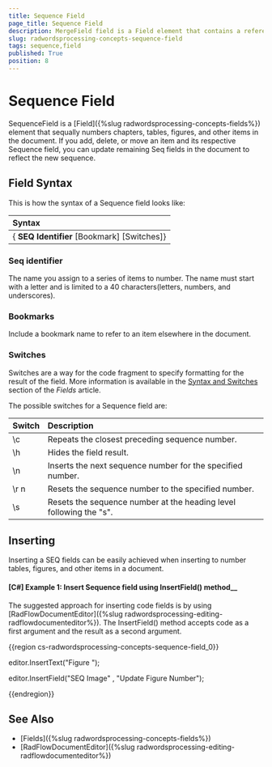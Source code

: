 ```yaml
---
title: Sequence Field
page_title: Sequence Field
description: MergeField field is a Field element that contains a reference to a data field by its name.
slug: radwordsprocessing-concepts-sequence-field
tags: sequence,field
published: True
position: 8
---
```


# Sequence Field



SequenceField is a [Field]({%slug radwordsprocessing-concepts-fields%}) element that sequally numbers chapters, tables, figures, and other items in the document. 
If you add, delete, or move an item and its respective Sequence field, you can update remaining Seq fields in the document to reflect the new sequence.

## Field Syntax
This is how the syntax of a Sequence field looks like: 

| Syntax   				                 |
| :---     				                 |
| { **SEQ Identifier** [Bookmark] [Switches]} |

### Seq identifier
The name you assign to a series of items to number. The name must start with a letter and is limited to a 40 characters(letters, numbers, and underscores).

### Bookmarks
Include a bookmark name to refer to an item elsewhere in the document.

### Switches
Switches are a way for the code fragment to specify formatting for the result of the field. More information is available in the [Syntax and Switches](https://docs.telerik.com/devtools/document-processing/libraries/radwordsprocessing/concepts/fields/fields#syntax-and-switches) section of the _Fields_ article.

The possible switches for a Sequence field are:

| Switch                 | Description                                                                                   |
| :---                   | :---                                                                                          |
| \c                     | Repeats the closest preceding sequence number.                                                |
| \h                     | Hides the field result.                                                                       |
| \n                     | Inserts the  next sequence number for the specified number.                                   |
| \r n                   | Resets the sequence number to the specified number.                                           |
| \s                     | Resets the sequence number at the heading level following the "s".                            |


## Inserting 

Inserting a SEQ fields can be easily achieved when inserting to number tables, figures, and other items in a document.

#### __[C#] Example 1: Insert Sequence field__ using InsertField() method__

The suggested approach for inserting code fields is by using [RadFlowDocumentEditor]({%slug radwordsprocessing-editing-radflowdocumenteditor%}). The InsertField() method accepts code as a first argument and the result as a second argument.

{{region cs-radwordsprocessing-concepts-sequence-field_0}}

editor.InsertText("Figure ");

editor.InsertField("SEQ Image" , "Update Figure Number");

{{endregion}}


## See Also

 * [Fields]({%slug radwordsprocessing-concepts-fields%})
 * [RadFlowDocumentEditor]({%slug radwordsprocessing-editing-radflowdocumenteditor%})